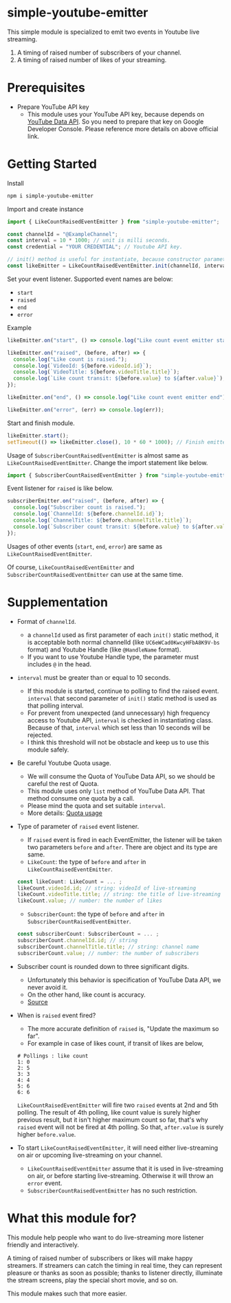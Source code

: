 # simple-youtube-emitter

This simple module is specialized to emit two events in Youtube live streaming.

1. A timing of raised number of subscribers of your channel.
1. A timing of raised number of likes of your streaming.

# Prerequisites

- Prepare YouTube API key
  - This module uses your YouTube API key, because depends on [YouTube Data API](https://developers.google.com/youtube/v3/docs).
    So you need to prepare that key on Google Developer Console.
    Please reference more details on above official link.

# Getting Started

Install

```bash
npm i simple-youtube-emitter
```

Import and create instance

```typescript
import { LikeCountRaisedEventEmitter } from "simple-youtube-emitter";

const channelId = "@ExampleChannel";
const interval = 10 * 1000; // unit is milli seconds.
const credential = "YOUR CREDENTIAL"; // Youtube API key.

// init() method is useful for instantiate, because constructor parameter is a little complicated.
const likeEmitter = LikeCountRaisedEventEmitter.init(channelId, interval, credential);
```

Set your event listener. Supported event names are below:

- `start`
- `raised`
- `end`
- `error`

Example

```typescript
likeEmitter.on("start", () => console.log("Like count event emitter start"));

likeEmitter.on("raised", (before, after) => {
  console.log("Like count is raised.");
  console.log(`VideoId: ${before.videoId.id}`);
  console.log(`VideoTitle: ${before.videoTitle.title}`);
  console.log(`Like count transit: ${before.value} to ${after.value}`);
});

likeEmitter.on("end", () => console.log("Like count event emitter end"));

likeEmitter.on("error", (err) => console.log(err));
```

Start and finish module.

```typescript
likeEmitter.start();
setTimeout(() => likeEmitter.close(), 10 * 60 * 1000); // Finish emitter 10 minutes later.
```

Usage of `SubscriberCountRaisedEventEmitter` is almost same as `LikeCountRaisedEventEmitter`.
Change the import statement like below.

```typescript
import { SubscriberCountRaisedEventEmitter } from "simple-youtube-emitter";
```

Event listener for `raised` is like below.

```typescript
subscriberEmitter.on("raised", (before, after) => {
  console.log("Subscriber count is raised.");
  console.log(`ChannelId: ${before.channelId.id}`);
  console.log(`ChannelTitle: ${before.channelTitle.title}`);
  console.log(`Subscriber count transit: ${before.value} to ${after.value}`);
});
```

Usages of other events (`start`, `end`, `error`) are same as `LikeCountRaisedEventEmitter`.

Of course, `LikeCountRaisedEventEmitter` and `SubscriberCountRaisedEventEmitter` can use at the same time.

# Supplementation

- Format of `channelId`.

  - a `channelId` used as first parameter of each `init()` static method, it is acceptable both normal channelId (like `UC6eWCad0KwcyHFbA8K9V-bs` format) and Youtube Handle (like `@HandleName` format).
  - If you want to use Youtube Handle type, the parameter must includes `@` in the head.

- `interval` must be greater than or equal to 10 seconds.

  - If this module is started, continue to polling to find the raised event. `interval` that second parameter of `init()` static method is used as that polling interval.
  - For prevent from unexpected (and unnecessary) high frequency access to Youtube API, `interval` is checked in instantiating class. Because of that, `interval` which set less than 10 seconds will be rejected.
  - I think this threshold will not be obstacle and keep us to use this module safely.

- Be careful Youtube Quota usage.

  - We will consume the Quota of YouTube Data API, so we should be careful the rest of Quota.
  - This module uses only `list` method of YouTube Data API. That method consume one quota by a call.
  - Please mind the quota and set suitable `interval`.
  - More details: [Quota usage](https://developers.google.com/youtube/v3/getting-started#quota)

- Type of parameter of `raised` event listener.

  - If `raised` event is fired in each EventEmitter, the listener will be taken two parameters `before` and `after`. There are object and its type are same.
  - `LikeCount`: the type of `before` and `after` in `LikeCountRaisedEventEmitter`.

  ```typescript
  const likeCount: LikeCount = ... ;
  likeCount.videoId.id; // string: videoId of live-streaming
  likeCount.videoTitle.title; // string: the title of live-streaming
  likeCount.value; // number: the number of likes
  ```

  - `SubscriberCount`: the type of `before` and `after` in `SubscriberCountRaisedEventEmitter`.

  ```typescript
  const subscriberCount: SubscriberCount = ... ;
  subscriberCount.channelId.id; // string
  subscriberCount.channelTitle.title; // string: channel name
  subscriberCount.value; // number: the number of subscribers
  ```

- Subscriber count is rounded down to three significant digits.

  - Unfortunately this behavior is specification of YouTube Data API, we never avoid it.
  - On the other hand, like count is accuracy.
  - [Source](https://developers.google.com/youtube/v3/revision_history#release_notes_09_10_2019)

- When is `raised` event fired?

  - The more accurate definition of `raised` is, "Update the maximum so far".
  - For example in case of likes count, if transit of likes are below,

  ```
  # Pollings : like count
  1: 0
  2: 5
  3: 3
  4: 4
  5: 6
  6: 6
  ```

  `LikeCountRaisedEventEmitter` will fire two `raised` events at 2nd and 5th polling.
  The result of 4th polling, like count value is surely higher previous result, but it isn't higher maximum count so far, that's why `raised` event will not be fired at 4th polling.
  So that, `after.value` is surely higher `before.value`.

- To start `LikeCountRaisedEventEmitter`, it will need either live-streaming on air or upcoming live-streaming on your channel.
  - `LikeCountRaisedEventEmitter` assume that it is used in live-streaming on air, or before starting live-streaming. Otherwise it will throw an `error` event.
  - `SubscriberCountRaisedEventEmitter` has no such restriction.

# What this module for?

This module help people who want to do live-streaming more listener friendly and interactively.

A timing of raised number of subscribers or likes will make happy streamers. If streamers can catch the timing in real time, they can represent pleasure or thanks as soon as possible; thanks to listener directly, illuminate the stream screens, play the special short movie, and so on.

This module makes such that more easier.
